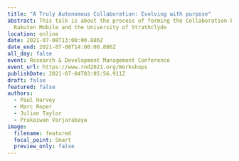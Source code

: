 ```yaml
---
title: "A Truly Autonomous Collaboration: Evolving with purpose"
abstract: This talk is about the process of forming the Collaboration between
  Rakuten Mobile and the University of Strathclyde
location: online
date: 2021-07-08T13:00:00.886Z
date_end: 2021-07-08T14:00:00.886Z
all_day: false
event: Research & Development Management Conference
event_url: https://www.rnd2021.org/Workshops
publishDate: 2021-07-04T03:05:56.911Z
draft: false
featured: false
authors:
  - Paul Harvey
  - Marc Roper
  - Julian Taylor
  - Prakaiwan Varjarabaya
image:
  filename: featured
  focal_point: Smart
  preview_only: false
---
```

